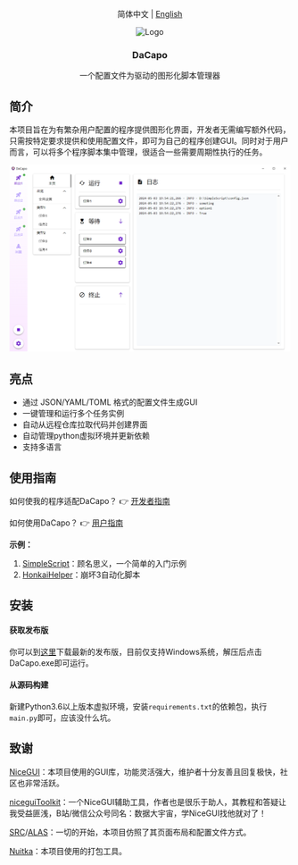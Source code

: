 <div align="center">

  简体中文 | [English](docs/README_en.md)

  <a><img src="static/logo/logo.png" alt="Logo" width="150" height="150"></a>

  <h3 align="center">DaCapo</h3>

  <p align="center">
    一个配置文件为驱动的图形化脚本管理器
  </p>
</div>

## 简介

本项目旨在为有繁杂用户配置的程序提供图形化界面，开发者无需编写额外代码，只需按特定要求提供和使用配置文件，即可为自己的程序创建GUI。同时对于用户而言，可以将多个程序脚本集中管理，很适合一些需要周期性执行的任务。

<img src="static/images/show.png" style="zoom:50%;" />

## 亮点

- 通过 JSON/YAML/TOML 格式的配置文件生成GUI
- 一键管理和运行多个任务实例
- 自动从远程仓库拉取代码并创建界面
- 自动管理python虚拟环境并更新依赖
- 支持多语言

## 使用指南

如何使我的程序适配DaCapo？ 👉 [开发者指南](./docs/开发者指南.md)

如何使用DaCapo？ 👉 [用户指南](./docs/用户指南.md)

**示例：**

1. [SimpleScript](./examples/SimpleScript)：顾名思义，一个简单的入门示例
2. [HonkaiHelper](https://github.com/Aues6uen11Z/HonkaiHelper)：崩坏3自动化脚本

## 安装

#### 获取发布版

你可以到[这里](https://github.com/Aues6uen11Z/DaCapo/releases)下载最新的发布版，目前仅支持Windows系统，解压后点击DaCapo.exe即可运行。

#### 从源码构建

新建Python3.6以上版本虚拟环境，安装`requirements.txt`的依赖包，执行`main.py`即可，应该没什么坑。

## 致谢

[NiceGUI](https://github.com/zauberzeug/nicegui)：本项目使用的GUI库，功能灵活强大，维护者十分友善且回复极快，社区也非常活跃。

[niceguiToolkit](https://github.com/CrystalWindSnake/nicegui-toolkit)：一个NiceGUI辅助工具，作者也是很乐于助人，其教程和答疑让我受益匪浅，B站/微信公众号同名：数据大宇宙，学NiceGUI找他就对了！

[SRC](https://github.com/LmeSzinc/StarRailCopilot)/[ALAS](https://github.com/LmeSzinc/AzurLaneAutoScript)：一切的开始，本项目仿照了其页面布局和配置文件方式。

[Nuitka](https://github.com/Nuitka/Nuitka)：本项目使用的打包工具。
